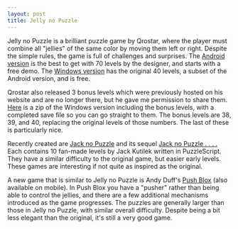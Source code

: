 ```yaml
---
layout: post
title: Jelly no Puzzle
---
```


Jelly no Puzzle is a brilliant puzzle game by Qrostar, where the player must combine all "jellies" of the same color by moving them left or right. Despite the simple rules, the game is full of challenges and surprises. The [Android version](https://play.google.com/store/apps/details?id=com.jellycrew.jellynopuzzle&hl=en) is the best to get with 70 levels by the designer, and starts with a free demo. The [Windows version](http://qrostar.skr.jp/en/jelly/) has the original 40 levels, a subset of the Android version, and is free. 

Qrostar also released 3 bonus levels which were previously hosted on his website and are no longer there, but he gave me permission to share them. [Here](https://github.com/JoeltheFox/joelthefox.github.io/blob/master/jelly1000.zip?raw=true) is a zip of the Windows version including the bonus levels, with a completed save file so you can go straight to them. The bonus levels are 38, 39, and 40, replacing the original levels of those numbers. The last of these is particularly nice.

Recently created are [Jack no Puzzle](https://jackkutilek.itch.io/jack-no-puzzle) and its sequel [Jack no Puzzle . . . .](https://jackkutilek.itch.io/jack-no-puzzle-dot-dot-dot-dot)  Each contains 10 fan-made levels by Jack Kutilek written in PuzzleScript. They have a similar difficulty to the original game, but easier early levels. These games are interesting if not quite as inspired as the original.

A new game that is similar to Jelly no Puzzle is Andy Duff's [Push Blox](https://lonelydeckchair.itch.io/push-blox) (also available on mobile). In Push Blox you have a "pusher" rather than being able to control the jellies, and there are a few additional mechanisms introduced as the game progresses. The puzzles are generally larger than those in Jelly no Puzzle, with similar overall difficulty. Despite being a bit less elegant than the original, it's still a very good game.

